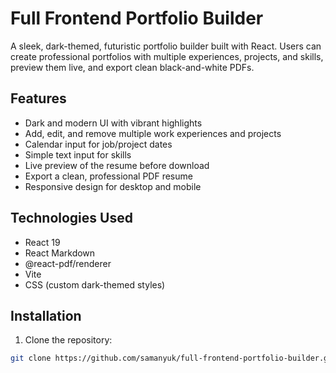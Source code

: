 # Full Frontend Portfolio Builder

A sleek, dark-themed, futuristic portfolio builder built with React. Users can create professional portfolios with multiple experiences, projects, and skills, preview them live, and export clean black-and-white PDFs.

## Features

- Dark and modern UI with vibrant highlights
- Add, edit, and remove multiple work experiences and projects
- Calendar input for job/project dates
- Simple text input for skills
- Live preview of the resume before download
- Export a clean, professional PDF resume
- Responsive design for desktop and mobile

## Technologies Used

- React 19
- React Markdown
- @react-pdf/renderer
- Vite
- CSS (custom dark-themed styles)

## Installation

1. Clone the repository:

```bash
git clone https://github.com/samanyuk/full-frontend-portfolio-builder.git

